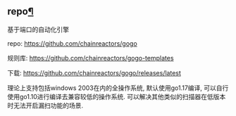 ## repo[¶](http://127.0.0.1:8000/wiki/gogo/start/#repo)

基于端口的自动化引擎

repo: https://github.com/chainreactors/gogo

规则库: https://github.com/chainreactors/gogo-templates

下载: https://github.com/chainreactors/gogo/releases/latest

理论上支持包括windows 2003在内的全操作系统, 默认使用go1.17编译, 可以自行使用go1.10进行编译去兼容较低的操作系统. 可以解决其他类似的扫描器在低版本时无法开启漏扫功能的场景.


